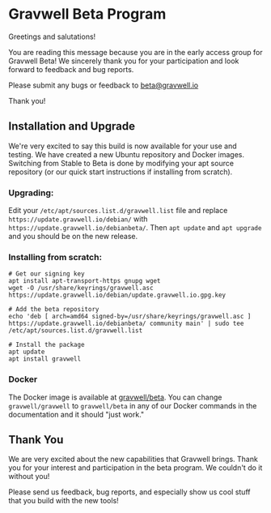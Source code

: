 # Gravwell Beta Program

Greetings and salutations!

You are reading this message because you are in the early access group for Gravwell Beta!  We sincerely thank you for your participation and look forward to feedback and bug reports.

Please submit any bugs or feedback to [beta@gravwell.io](mailto:beta@gravwell.io)

Thank you!

## Installation and Upgrade

We're very excited to say this build is now available for your use and testing. We have created a new Ubuntu repository and Docker images. Switching from Stable to Beta is done by modifying your apt source repository (or our quick start instructions if installing from scratch).

### Upgrading:
Edit your `/etc/apt/sources.list.d/gravwell.list` file and replace `https://update.gravwell.io/debian/` with `https://update.gravwell.io/debianbeta/`. Then `apt update` and `apt upgrade` and you should be on the new release.

### Installing from scratch:

```
# Get our signing key
apt install apt-transport-https gnupg wget
wget -O /usr/share/keyrings/gravwell.asc https://update.gravwell.io/debian/update.gravwell.io.gpg.key

# Add the beta repository
echo 'deb [ arch=amd64 signed-by=/usr/share/keyrings/gravwell.asc ] https://update.gravwell.io/debianbeta/ community main' | sudo tee /etc/apt/sources.list.d/gravwell.list

# Install the package
apt update
apt install gravwell
```

### Docker

The Docker image is available at [gravwell/beta](https://hub.docker.com/r/gravwell/beta). You can change `gravwell/gravwell` to `gravwell/beta` in any of our Docker commands in the documentation and it should "just work."


## Thank You

We are very excited about the new capabilities that Gravwell brings. Thank you for your interest and participation in the beta program. We couldn't do it without you!

Please send us feedback, bug reports, and especially show us cool stuff that you build with the new tools!

